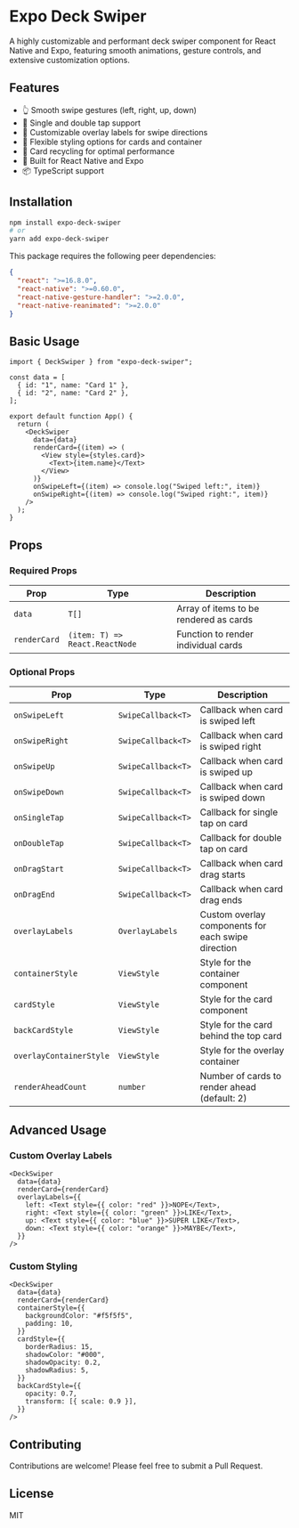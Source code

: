 # Expo Deck Swiper

A highly customizable and performant deck swiper component for React Native and Expo, featuring smooth animations, gesture controls, and extensive customization options.

## Features

- 👆 Smooth swipe gestures (left, right, up, down)
- 🎯 Single and double tap support
- 🎨 Customizable overlay labels for swipe directions
- 💅 Flexible styling options for cards and container
- 🔄 Card recycling for optimal performance
- 📱 Built for React Native and Expo
- 📦 TypeScript support

## Installation

```bash
npm install expo-deck-swiper
# or
yarn add expo-deck-swiper
```

This package requires the following peer dependencies:

```json
{
  "react": ">=16.8.0",
  "react-native": ">=0.60.0",
  "react-native-gesture-handler": ">=2.0.0",
  "react-native-reanimated": ">=2.0.0"
}
```

## Basic Usage

```tsx
import { DeckSwiper } from "expo-deck-swiper";

const data = [
  { id: "1", name: "Card 1" },
  { id: "2", name: "Card 2" },
];

export default function App() {
  return (
    <DeckSwiper
      data={data}
      renderCard={(item) => (
        <View style={styles.card}>
          <Text>{item.name}</Text>
        </View>
      )}
      onSwipeLeft={(item) => console.log("Swiped left:", item)}
      onSwipeRight={(item) => console.log("Swiped right:", item)}
    />
  );
}
```

## Props

### Required Props

| Prop         | Type                           | Description                            |
| ------------ | ------------------------------ | -------------------------------------- |
| `data`       | `T[]`                          | Array of items to be rendered as cards |
| `renderCard` | `(item: T) => React.ReactNode` | Function to render individual cards    |

### Optional Props

| Prop                    | Type               | Description                                        |
| ----------------------- | ------------------ | -------------------------------------------------- |
| `onSwipeLeft`           | `SwipeCallback<T>` | Callback when card is swiped left                  |
| `onSwipeRight`          | `SwipeCallback<T>` | Callback when card is swiped right                 |
| `onSwipeUp`             | `SwipeCallback<T>` | Callback when card is swiped up                    |
| `onSwipeDown`           | `SwipeCallback<T>` | Callback when card is swiped down                  |
| `onSingleTap`           | `SwipeCallback<T>` | Callback for single tap on card                    |
| `onDoubleTap`           | `SwipeCallback<T>` | Callback for double tap on card                    |
| `onDragStart`           | `SwipeCallback<T>` | Callback when card drag starts                     |
| `onDragEnd`             | `SwipeCallback<T>` | Callback when card drag ends                       |
| `overlayLabels`         | `OverlayLabels`    | Custom overlay components for each swipe direction |
| `containerStyle`        | `ViewStyle`        | Style for the container component                  |
| `cardStyle`             | `ViewStyle`        | Style for the card component                       |
| `backCardStyle`         | `ViewStyle`        | Style for the card behind the top card             |
| `overlayContainerStyle` | `ViewStyle`        | Style for the overlay container                    |
| `renderAheadCount`      | `number`           | Number of cards to render ahead (default: 2)       |

## Advanced Usage

### Custom Overlay Labels

```tsx
<DeckSwiper
  data={data}
  renderCard={renderCard}
  overlayLabels={{
    left: <Text style={{ color: "red" }}>NOPE</Text>,
    right: <Text style={{ color: "green" }}>LIKE</Text>,
    up: <Text style={{ color: "blue" }}>SUPER LIKE</Text>,
    down: <Text style={{ color: "orange" }}>MAYBE</Text>,
  }}
/>
```

### Custom Styling

```tsx
<DeckSwiper
  data={data}
  renderCard={renderCard}
  containerStyle={{
    backgroundColor: "#f5f5f5",
    padding: 10,
  }}
  cardStyle={{
    borderRadius: 15,
    shadowColor: "#000",
    shadowOpacity: 0.2,
    shadowRadius: 5,
  }}
  backCardStyle={{
    opacity: 0.7,
    transform: [{ scale: 0.9 }],
  }}
/>
```

## Contributing

Contributions are welcome! Please feel free to submit a Pull Request.

## License

MIT
